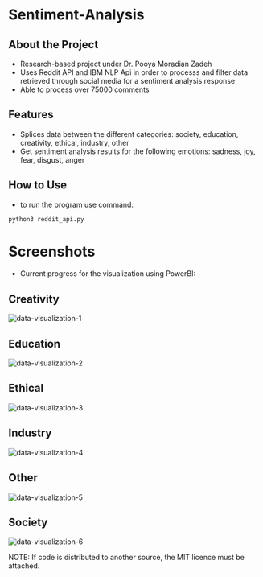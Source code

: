 # Sentiment-Analysis

## About the Project
- Research-based project under Dr. Pooya Moradian Zadeh
- Uses Reddit API and IBM NLP Api in order to processs and filter data retrieved through social media for a sentiment analysis response
- Able to process over 75000 comments
  
## Features
- Splices data between the different categories: society, education, creativity, ethical, industry, other
- Get sentiment analysis results for the following emotions: sadness, joy, fear, disgust, anger

## How to Use
- to run the program use command:
``` python
python3 reddit_api.py
```

# Screenshots
- Current progress for the visualization using PowerBI:
## Creativity
![data-visualization-1](https://github.com/user-attachments/assets/96541638-c219-49b8-950a-b136c128010f)

## Education
![data-visualization-2](https://github.com/user-attachments/assets/850edb7d-1f88-4ea2-bf00-1af473328643)

## Ethical
![data-visualization-3](https://github.com/user-attachments/assets/eeb20488-6e03-4f93-a345-d21c4a4d70b5)

## Industry
![data-visualization-4](https://github.com/user-attachments/assets/f6896456-005f-41df-b56a-c3753c3b5bbc)

## Other
![data-visualization-5](https://github.com/user-attachments/assets/0f2c8d78-0c9f-42f6-9bbe-89fe3eb8cc45)

## Society
![data-visualization-6](https://github.com/user-attachments/assets/769f557a-11ce-491f-a913-2fb5c362b916)


NOTE: If code is distributed to another source, the MIT licence must be attached. 
